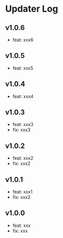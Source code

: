 # Updater Log

## v1.0.6
- feat: xxx6

## v1.0.5
- feat: xxx5

## v1.0.4
- feat: xxx4

## v1.0.3
- feat: xxx3
- fix: xxx3

## v1.0.2
- feat: xxx2
- fix: xxx2

## v1.0.1
- feat: xxx1
- fix: xxx2

## v1.0.0

- feat: xxx
- fix: xxx
